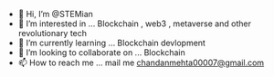 - 👋 Hi, I’m @STEMian
- 👀 I’m interested in ... Blockchain , web3 , metaverse and other revolutionary tech
- 🌱 I’m currently learning ... Blockchain devlopment
- 💞️ I’m looking to collaborate on ... Blockchain
- 📫 How to reach me ... mail me chandanmehta00007@gmail.com

<!---
STEMian/STEMian is a ✨ special ✨ repository because its `README.md` (this file) appears on your GitHub profile.
You can click the Preview link to take a look at your changes.
--->

